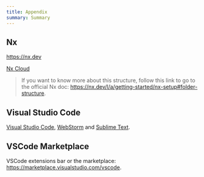 ```yaml
---
title: Appendix
summary: Summary
---
```


## Nx

<https://nx.dev>

[Nx Cloud](https://nx.app)

> If you want to know more about this structure, follow this link to go to the official Nx doc: <https://nx.dev/l/a/getting-started/nx-setup#folder-structure>.

## Visual Studio Code


[Visual Studio Code](https://code.visualstudio.com), [WebStorm](https://www.jetbrains.com/webstorm/) and [Sublime Text](https://www.sublimetext.com).

## VSCode Marketplace

VSCode extensions bar or the marketplace: <https://marketplace.visualstudio.com/vscode>.

